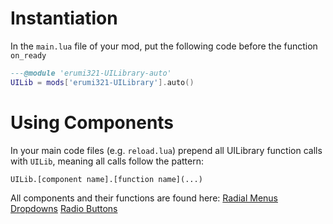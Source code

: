 # Instantiation
In the `main.lua` file of your mod, put the following code before the function `on_ready` 
```lua
---@module 'erumi321-UILibrary-auto'
UILib = mods['erumi321-UILibrary'].auto()
```

# Using Components
In your main code files (e.g. `reload.lua`) prepend all UILibrary function calls with `UILib`, meaning all calls follow the pattern:
```
UILib.[component name].[function name](...)
```

All components and their functions are found here:
[Radial Menus](RadialMenu.md)
[Dropdowns](Dropdown.md)
[Radio Buttons](RadioButton.md)